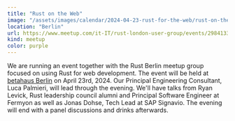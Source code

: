 ```yaml
---
title: "Rust on the Web"
image: "/assets/images/calendar/2024-04-23-rust-for-the-web/rust-on-the-web.jpg"
location: "Berlin"
url: https://www.meetup.com/it-IT/rust-london-user-group/events/298413388/
kind: meetup
color: purple
---
```


We are running an event together with the Rust Berlin meetup group focused on
using Rust for web development. The event will be held at
[betahaus Berlin](https://www.betahaus.com) on April 23rd, 2024. Our Principal
Engineering Consultant, Luca Palmieri, will lead through the evening. We'll have
talks from Ryan Levick, Rust leadership council alumni and Principal Software
Engineer at Fermyon as well as Jonas Dohse, Tech Lead at SAP Signavio. The
evening will end with a panel discussions and drinks afterwards.
